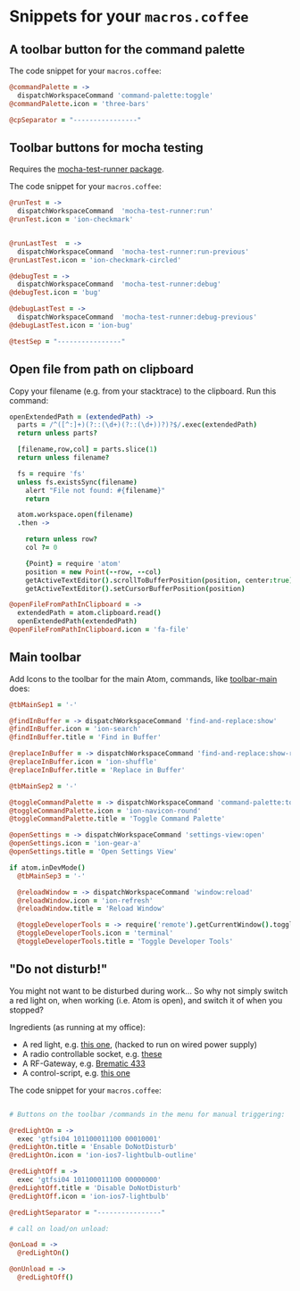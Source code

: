 # Snippets for your `macros.coffee`

## A toolbar button for the command palette

The code snippet for your `macros.coffee`:
```coffeescript
@commandPalette = ->
  dispatchWorkspaceCommand 'command-palette:toggle'
@commandPalette.icon = 'three-bars'

@cpSeparator = "----------------"
```

## Toolbar buttons for mocha testing
Requires the [mocha-test-runner package](https://atom.io/packages/mocha-test-runner).


The code snippet for your `macros.coffee`:
```coffeescript
@runTest = ->
  dispatchWorkspaceCommand  'mocha-test-runner:run'
@runTest.icon = 'ion-checkmark'


@runLastTest  = ->
  dispatchWorkspaceCommand  'mocha-test-runner:run-previous'
@runLastTest.icon = 'ion-checkmark-circled'

@debugTest = ->
  dispatchWorkspaceCommand  'mocha-test-runner:debug'
@debugTest.icon = 'bug'

@debugLastTest = ->
  dispatchWorkspaceCommand  'mocha-test-runner:debug-previous'
@debugLastTest.icon = 'ion-bug'

@testSep = "----------------"
```

## Open file from path on clipboard

Copy your filename (e.g. from your stacktrace) to the clipboard. Run this command:

```coffeescript
openExtendedPath = (extendedPath) ->
  parts = /^([^:]+)(?::(\d+)(?::(\d+))?)?$/.exec(extendedPath)
  return unless parts?

  [filename,row,col] = parts.slice(1)
  return unless filename?

  fs = require 'fs'
  unless fs.existsSync(filename)
    alert "File not found: #{filename}"
    return

  atom.workspace.open(filename)
  .then ->

    return unless row?
    col ?= 0

    {Point} = require 'atom'
    position = new Point(--row, --col)
    getActiveTextEditor().scrollToBufferPosition(position, center:true)
    getActiveTextEditor().setCursorBufferPosition(position)

@openFileFromPathInClipboard = ->
  extendedPath = atom.clipboard.read()
  openExtendedPath(extendedPath)
@openFileFromPathInClipboard.icon = 'fa-file'
```

## Main toolbar

Add Icons to the toolbar for the main Atom, commands, like [toolbar-main](https://atom.io/packages/toolbar-main) does:
```coffeescript
@tbMainSep1 = '-'

@findInBuffer = -> dispatchWorkspaceCommand 'find-and-replace:show'
@findInBuffer.icon = 'ion-search'
@findInBuffer.title = 'Find in Buffer'

@replaceInBuffer = -> dispatchWorkspaceCommand 'find-and-replace:show-replace'
@replaceInBuffer.icon = 'ion-shuffle'
@replaceInBuffer.title = 'Replace in Buffer'

@tbMainSep2 = '-'

@toggleCommandPalette = -> dispatchWorkspaceCommand 'command-palette:toggle'
@toggleCommandPalette.icon = 'ion-navicon-round'
@toggleCommandPalette.title = 'Toggle Command Palette'

@openSettings = -> dispatchWorkspaceCommand 'settings-view:open'
@openSettings.icon = 'ion-gear-a'
@openSettings.title = 'Open Settings View'

if atom.inDevMode()
  @tbMainSep3 = '-'

  @reloadWindow = -> dispatchWorkspaceCommand 'window:reload'
  @reloadWindow.icon = 'ion-refresh'
  @reloadWindow.title = 'Reload Window'

  @toggleDeveloperTools = -> require('remote').getCurrentWindow().toggleDevTools()
  @toggleDeveloperTools.icon = 'terminal'
  @toggleDeveloperTools.title = 'Toggle Developer Tools'
```



## "Do not disturb!"

You might not want to be disturbed during work... So why not simply switch a red light on, when working (i.e. Atom is open), and switch it of when you stopped?

Ingredients (as running at my office):
* A red light, e.g. [this one](http://www.amazon.co.uk/Wanted-Message-Battery-Powered-Disturb/dp/B000OBYCAO), (hacked to run on wired power supply)
* A radio controllable socket, e.g.  [these](http://www.amazon.de/Steckdosen-GT-FSI-04a-Funksteckdosen-Quigg-Fernbedienung/dp/B006GDTN4E)
* A RF-Gateway, e.g. [Brematic 433](http://www.amazon.de/Brennenstuhl-Brematic-Single-Gateway-Netzteil/dp/B00EPR87O0)
* A control-script, e.g. [this one](https://github.com/d-a-n/433-codes/blob/master/database.md#quigg)

The code snippet for your `macros.coffee`:
```coffeescript

# Buttons on the toolbar /commands in the menu for manual triggering:

@redLightOn = ->
  exec 'gtfsi04 101100011100 00010001'
@redLightOn.title = 'Ensable DoNotDisturb'
@redLightOn.icon = 'ion-ios7-lightbulb-outline'

@redLightOff = ->
  exec 'gtfsi04 101100011100 00000000'
@redLightOff.title = 'Disable DoNotDisturb'
@redLightOff.icon = 'ion-ios7-lightbulb'

@redLightSeparator = "----------------"

# call on load/on unload:

@onLoad = ->
  @redLightOn()

@onUnload = ->
  @redLightOff()

```
